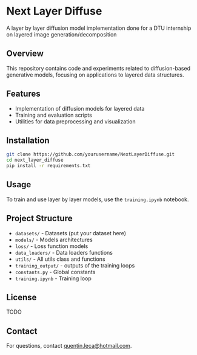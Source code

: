 # Next Layer Diffuse

A layer by layer diffusion model implementation done for a DTU internship on layered image generation/decomposition

## Overview

This repository contains code and experiments related to diffusion-based generative models, focusing on applications to layered data structures.

## Features

- Implementation of diffusion models for layered data
- Training and evaluation scripts
- Utilities for data preprocessing and visualization

## Installation

```bash
git clone https://github.com/yourusername/NextLayerDiffuse.git
cd next_layer_diffuse
pip install -r requirements.txt
```

## Usage

To train and use layer by layer models, use the `training.ipynb` notebook.

## Project Structure

- `datasets/` - Datasets (put your dataset here)
- `models/` - Models architectures
- `loss/` - Loss function models
- `data_loaders/` - Data loaders functions
- `utils/` - All utils class and functions
- `training_output/` - outputs of the training loops
- `constants.py` - Global constants
- `training.ipynb` - Training loop

## License

TODO

## Contact

For questions, contact [quentin.leca@hotmail.com](mailto:quentin.leca@hotmail.com).